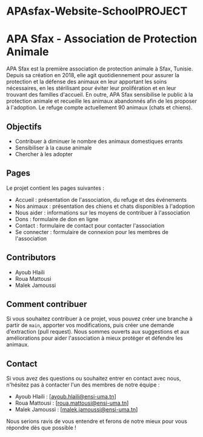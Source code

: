 # APAsfax-Website-SchoolPROJECT


# APA Sfax - Association de Protection Animale

APA Sfax est la première association de protection animale à Sfax, Tunisie. Depuis sa création en 2018, elle agit quotidiennement pour assurer la protection et la défense des animaux en leur apportant les soins nécessaires, en les stérilisant pour éviter leur prolifération et en leur trouvant des familles d'accueil. En outre, APA Sfax sensibilise le public à la protection animale et recueille les animaux abandonnés afin de les proposer à l'adoption. Le refuge compte actuellement 90 animaux (chats et chiens).

## Objectifs

- Contribuer à diminuer le nombre des animaux domestiques errants
- Sensibiliser à la cause animale
- Chercher à les adopter

## Pages

Le projet contient les pages suivantes :

- Accueil : présentation de l'association, du refuge et des événements
- Nos animaux : présentation des chiens et chats disponibles à l'adoption
- Nous aider : informations sur les moyens de contribuer à l'association
- Dons : formulaire de don en ligne
- Contact : formulaire de contact pour contacter l'association
- Se connecter : formulaire de connexion pour les membres de l'association

## Contributors

- Ayoub Hlaili
- Roua Mattousi
- Malek Jamoussi

## Comment contribuer

Si vous souhaitez contribuer à ce projet, vous pouvez créer une branche à partir de `main`, apporter vos modifications, puis créer une demande d'extraction (pull request). Nous sommes ouverts aux suggestions et aux améliorations pour aider l'association à mieux protéger et défendre les animaux. 

## Contact
Si vous avez des questions ou souhaitez entrer en contact avec nous, n'hésitez pas à contacter l'un des membres de notre équipe :

- Ayoub Hlaili : [ayoub.hlaili@ensi-uma.tn]
- Roua Mattousi : [roua.mattousi@ensi-uma.tn]
- Malek Jamoussi : [malek.jamoussi@ensi-uma.tn]

Nous serions ravis de vous entendre et ferons de notre mieux pour vous répondre dès que possible !
